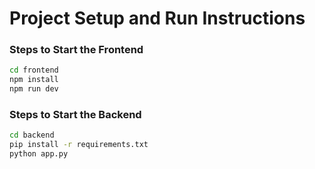 # Project Setup and Run Instructions

### Steps to Start the Frontend
```bash
cd frontend
npm install
npm run dev
```


### Steps to Start the Backend
```bash
cd backend
pip install -r requirements.txt
python app.py



